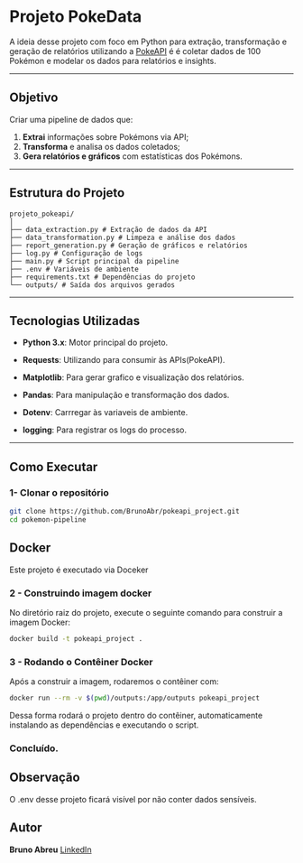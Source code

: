 # Projeto PokeData

A ideia desse projeto com foco em Python para extração, transformação e geração de relatórios utilizando a [PokeAPI](https://pokeapi.co/) é é coletar dados de 100 Pokémon e modelar os dados para relatórios e insights.

---

##  Objetivo
Criar uma pipeline de dados que:
1. **Extrai** informações sobre Pokémons via API;
2. **Transforma** e analisa os dados coletados;
3. **Gera relatórios e gráficos** com estatísticas dos Pokémons.

---

##  Estrutura do Projeto
```
projeto_pokeapi/
│
├── data_extraction.py # Extração de dados da API
├── data_transformation.py # Limpeza e análise dos dados
├── report_generation.py # Geração de gráficos e relatórios
├── log.py # Configuração de logs
├── main.py # Script principal da pipeline
├── .env # Variáveis de ambiente
├── requirements.txt # Dependências do projeto
└── outputs/ # Saída dos arquivos gerados
```
---
## Tecnologias Utilizadas

- **Python 3.x**: Motor principal do projeto.

- **Requests**: Utilizando para consumir às APIs(PokeAPI).

- **Matplotlib**: Para gerar grafico e visualização dos relatórios.

- **Pandas**: Para manipulação e transformação dos dados.

- **Dotenv**: Carrregar às variaveis de ambiente.

- **logging**: Para registrar os logs do processo.
---
## Como Executar

### 1- Clonar o repositório

```bash
git clone https://github.com/BrunoAbr/pokeapi_project.git
cd pokemon-pipeline
```
## Docker
Este projeto é executado via Doceker

### 2 - Construindo imagem docker
No diretório raiz do projeto, execute o seguinte comando para construir a imagem Docker:

```bash
docker build -t pokeapi_project .
```

### 3 - Rodando o Contêiner Docker

Após a construir a imagem, rodaremos o contêiner com:
```bash
docker run --rm -v $(pwd)/outputs:/app/outputs pokeapi_project
```
Dessa forma rodará o projeto dentro do contêiner, automaticamente instalando as dependências e executando o script.

### Concluído.

## Observação
O .env desse projeto ficará visível por não conter dados sensíveis.

## Autor
**Bruno Abreu**
[LinkedIn](https://www.linkedin.com/in/bruno-abreu-102291225/)
